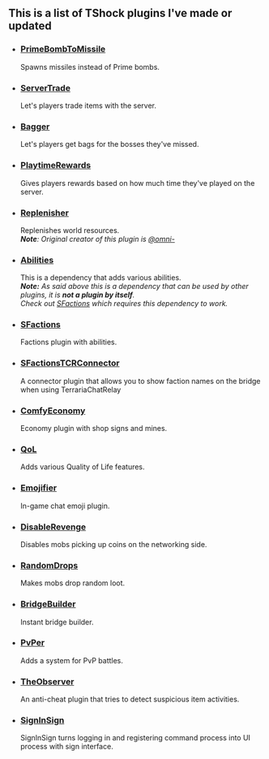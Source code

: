## This is a list of TShock plugins I've made or updated

+ ### [PrimeBombToMissile](https://github.com/Soof4/PrimeBombToMissile)
     Spawns missiles instead of Prime bombs.

+ ### [ServerTrade](https://github.com/Soof4/ServerTrade)
     Let's players trade items with the server.

+ ### [Bagger](https://github.com/Soof4/Bagger)
     Let's players get bags for the bosses they've missed. 

+ ### [PlaytimeRewards](https://github.com/Soof4/PlaytimeRewards)
     Gives players rewards based on how much time they've played on the server. 

+ ### [Replenisher](https://github.com/Soof4/Replenisher)
     Replenishes world resources. <br>
     _**Note**: Original creator of this plugin is [@omni-](https://github.com/omni-)_

+ ### [Abilities](https://github.com/Soof4/Abilities)
     This is a dependency that adds various abilities. <br>
     _**Note:** As said above this is a dependency that can be used by other plugins, it is **not a plugin by itself**. <br>
     Check out [SFactions](https://github.com/Soof4/SFactions) which requires this dependency to work._

+ ### [SFactions](https://github.com/Soof4/SFactions)
     Factions plugin with abilities.
  
+ ### [SFactionsTCRConnector](https://github.com/Soof4/SFactionsTCRConnector)
     A connector plugin that allows you to show faction names on the bridge when using TerrariaChatRelay 

+ ### [ComfyEconomy](https://github.com/Soof4/ComfyEconomy)
     Economy plugin with shop signs and mines.

+ ### [QoL](https://github.com/Soof4/QoL)
     Adds various Quality of Life features. 

+ ### [Emojifier](https://github.com/Soof4/Emojifier)
     In-game chat emoji plugin.

+ ### [DisableRevenge](https://github.com/Soof4/DisableRevenge)
     Disables mobs picking up coins on the networking side.

+ ### [RandomDrops](https://github.com/Soof4/RandomDrops)
     Makes mobs drop random loot.

+ ### [BridgeBuilder](https://github.com/Soof4/BridgeBuilder)
     Instant bridge builder.

+ ### [PvPer](https://github.com/Soof4/PvPer)
     Adds a system for PvP battles.
     
+ ### [TheObserver](https://github.com/Soof4/TheObserver)
     An anti-cheat plugin that tries to detect suspicious item activities.
  
+ ### [SignInSign](https://github.com/Soof4/SignInSign)
     SignInSign turns logging in and registering command process into UI process with sign interface.
